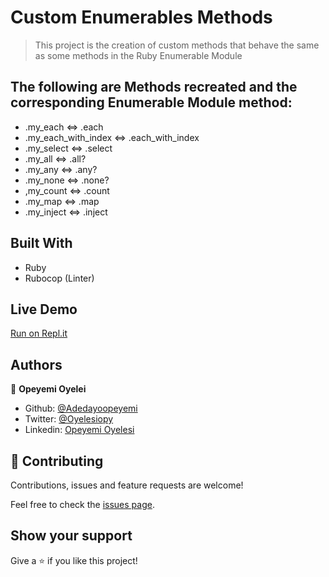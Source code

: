 # Custom Enumerables Methods

> This project is the creation of custom methods that behave the same as some methods in the Ruby Enumerable Module

## The following are Methods recreated and the corresponding Enumerable Module method:

- .my_each <=> .each
- .my_each_with_index <=> .each_with_index
- .my_select <=> .select
- .my_all <=> .all?
- .my_any <=> .any?
- .my_none <=> .none?
- ,my_count <=> .count
- .my_map <=> .map
- .my_inject <=> .inject

## Built With

- Ruby
- Rubocop (Linter)

## Live Demo

[Run on Repl.it](https://repl.it/@OpeyemiAdedayo/Enumerables)

## Authors

👤 **Opeyemi Oyelei**

- Github: [@Adedayoopeyemi](https://github.com/Adedayoopeyemi)
- Twitter: [@Oyelesiopy](https://twitter.com/oyelesiopy)
- Linkedin: [Opeyemi Oyelesi](https://www.linkedin.com/in/Opeyemioyelesi)

## 🤝 Contributing

Contributions, issues and feature requests are welcome!

Feel free to check the [issues page](issues/).

## Show your support

Give a ⭐️ if you like this project!
